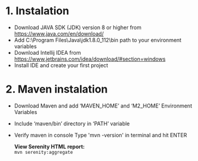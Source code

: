 # 1. Instalation
- Download JAVA SDK (JDK) version 8 or higher 
  from https://www.java.com/en/download/
- Add C:\Program Files\Java\jdk1.8.0_112\bin path 
  to your environment variables
- Download Intellij IDEA from 
  https://www.jetbrains.com/idea/download/#section=windows
- Install IDE and create your first project 

# 2. Maven instalation
- Download Maven and add ‘MAVEN_HOME’ and ‘M2_HOME’ Environment Variables
- Include ‘maven/bin’ directory in ‘PATH’ variable
- Verify maven in console
    Type 'mvn -version' in terminal and hit ENTER
    
    **View Serenity HTML report:**  
    `mvn serenity:aggregate`